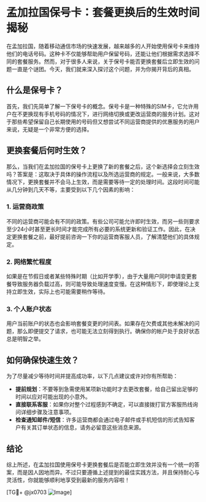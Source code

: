 # 孟加拉国保号卡：套餐更换后的生效时间揭秘

在孟加拉国，随着移动通信市场的快速发展，越来越多的人开始使用保号卡来维持他们的电话号码。这种卡不仅能够帮助用户保留号码，还能让他们根据需求选择不同的套餐服务。然而，对于很多人来说，关于保号卡能否更换套餐后立即生效的问题一直是个谜团。今天，我们就来深入探讨这个问题，并为你揭开背后的真相。

## 什么是保号卡？

首先，我们先简单了解一下保号卡的概念。保号卡是一种特殊的SIM卡，它允许用户在不更换现有手机号码的情况下，进行网络切换或更改运营商的服务计划。这对于那些希望保留自己长期使用的号码但又想尝试不同运营商提供的优惠服务的用户来说，无疑是一个非常方便的选择。

## 更换套餐后何时生效？

那么，当我们在孟加拉国的保号卡上更换了新的套餐之后，这个新选择会立刻生效吗？答案是：这取决于具体的操作流程以及所选运营商的规定。一般来说，大多数情况下，更换套餐并不会马上生效，而是需要等待一定的处理时间。这段时间可能从几分钟到几天不等，主要受到以下几个因素的影响：

### 1. **运营商政策**
   不同的运营商可能会有不同的政策。有些公司可能允许即时生效，而另一些则要求至少24小时甚至更长时间才能完成所有必要的系统更新和验证工作。因此，在决定更换套餐之前，最好提前咨询一下你的运营商客服人员，了解清楚他们的具体规定。

### 2. **网络繁忙程度**
   如果是在节假日或者某些特殊时期（比如开学季），由于大量用户同时申请变更套餐导致服务器负载过高，则可能导致处理速度变慢。在这种情形下，即使理论上支持立即生效，实际上也可能需要稍作等待。

### 3. **个人账户状态**
   用户当前账户的状态也会影响套餐变更的时间表。如果存在欠费或其他未解决的问题，那么即便提交了请求，也可能无法立刻得到执行。确保你的帐户处于良好状态总是明智之举。

## 如何确保快速生效？

为了尽量减少等待时间并提高成功率，以下几点建议或许对你有所帮助：

- **提前规划**：不要等到急需使用某项新功能时才去更改套餐，给自己留出足够的时间以应对可能出现的小意外。
- **直接联系客服**：如果你对整个过程感到不确定，可以直接拨打官方客服热线询问详细步骤及注意事项。
- **检查通知邮件/短信**：许多运营商都会通过电子邮件或手机短信的形式告知客户有关其订单状态的信息，请务必留意这些消息来源。

## 结论

综上所述，在孟加拉国使用保号卡更换套餐后是否能立即生效并没有一个统一的答案，而是因人因地而异。不过只要遵循上述提到的最佳实践方法，并且保持耐心与灵活性，你就能够顺利地享受到最新的服务内容啦！

[TG💪+ @jx0703 ![Image](https://github.com/user-attachments/assets/dbca1d08-cadb-493c-b0ec-ad6f7a83f270)]